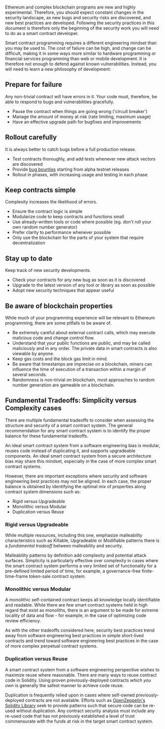 Ethereum and complex blockchain programs are new and highly experimental. Therefore, you should
expect constant changes in the security landscape, as new bugs and security risks are discovered,
and new best practices are developed. Following the security practices in this document is
therefore only the beginning of the security work you will need to do as a smart contract
developer.

Smart contract programming requires a different engineering mindset than you may be used to. The
cost of failure can be high, and change can be difficult, making it in some ways more similar to
hardware programming or financial services programming than web or mobile development. It is
therefore not enough to defend against known vulnerabilities. Instead, you will need to learn a new
philosophy of development:

## Prepare for failure

Any non-trivial contract will have errors in it. Your code must, therefore, be able to respond to
bugs and vulnerabilities gracefully.

- Pause the contract when things are going wrong ('circuit breaker')
- Manage the amount of money at risk (rate limiting, maximum usage)
- Have an effective upgrade path for bugfixes and improvements

## Rollout carefully

It is always better to catch bugs before a full production release.

- Test contracts thoroughly, and add tests whenever new attack vectors are discovered
- Provide [bug bounties](software_engineering.md#bug-bounty-programs) starting from alpha testnet
  releases
- Rollout in phases, with increasing usage and testing in each phase

## Keep contracts simple

Complexity increases the likelihood of errors.

- Ensure the contract logic is simple
- Modularize code to keep contracts and functions small
- Use already-written tools or code where possible (eg. don't roll your own random number
  generator)
- Prefer clarity to performance whenever possible
- Only use the blockchain for the parts of your system that require decentralization

## Stay up to date

Keep track of new security developments.

- Check your contracts for any new bug as soon as it is discovered
- Upgrade to the latest version of any tool or library as soon as possible
- Adopt new security techniques that appear useful

## Be aware of blockchain properties

While much of your programming experience will be relevant to Ethereum programming, there are some
pitfalls to be aware of.

- Be extremely careful about external contract calls, which may execute malicious code and change
  control flow.
- Understand that your public functions are public, and may be called maliciously and in any order.
  The private data in smart contracts is also viewable by anyone.
- Keep gas costs and the block gas limit in mind.
- Be aware that timestamps are imprecise on a blockchain, miners can influence the time of
  execution of a transaction within a margin of several seconds.
- Randomness is non-trivial on blockchain, most approaches to random number generation are gameable
  on a blockchain.

## Fundamental Tradeoffs: Simplicity versus Complexity cases

There are multiple fundamental tradeoffs to consider when assessing the structure and security of a
smart contract system. The general recommendation for any smart contract system is to identify the
proper balance for these fundamental tradeoffs.

An ideal smart contract system from a software engineering bias is modular, reuses code instead of
duplicating it, and supports upgradeable components. An ideal smart contract system from a secure
architecture bias may share this mindset, especially in the case of more complex smart contract
systems.

However, there are important exceptions where security and software engineering best practices may
not be aligned. In each case, the proper balance is obtained by identifying the optimal mix of
properties along contract system dimensions such as:

- Rigid versus Upgradeable
- Monolithic versus Modular
- Duplication versus Reuse

### Rigid versus Upgradeable

While multiple resources, including this one, emphasize malleability characteristics such as
Killable, Upgradeable or Modifiable patterns there is a *fundamental tradeoff* between malleability
and security.

Malleability patterns by definition add complexity and potential attack surfaces. Simplicity is
particularly effective over complexity in cases where the smart contract system performs a very
limited set of functionality for a pre-defined limited period of time, for example, a
governance-free finite-time-frame token-sale contract system.

### Monolithic versus Modular

A monolithic self-contained contract keeps all knowledge locally identifiable and readable. While
there are few smart contract systems held in high regard that exist as monoliths, there is an
argument to be made for extreme locality of data and flow - for example, in the case of optimizing
code review efficiency.

As with the other tradeoffs considered here, security best practices trend away from software
engineering best practices in simple short-lived contracts and trend toward software engineering
best practices in the case of more complex perpetual contract systems.

### Duplication versus Reuse

A smart contract system from a software engineering perspective wishes to maximize reuse where
reasonable. There are many ways to reuse contract code in Solidity. Using proven
previously-deployed contracts *which you own* is generally the safest manner to achieve code reuse.

Duplication is frequently relied upon in cases where self-owned previously-deployed contracts are
not available. Efforts such as
[OpenZeppelin's Solidity Library](https://github.com/OpenZeppelin/openzeppelin-contracts) seek to
provide patterns such that secure code can be re-used without duplication. Any contract security
analysis must include any re-used code that has not previously established a level of trust
commensurate with the funds at risk in the target smart contract system.
